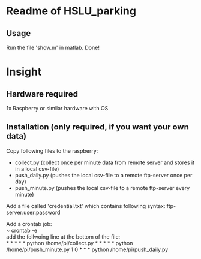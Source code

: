 # Readme of HSLU_parking



## Usage
Run the file 'show.m' in matlab. Done! 





# Insight 

## Hardware required 
1x Raspberry or similar hardware with OS 


## Installation (only required, if you want your own data)
Copy following files to the raspberry: 
- collect.py (collect once per minute data from remote server and stores it in a local csv-file) 
- push_daily.py (pushes the local csv-file to a remote ftp-server once per day) 
- push_minute.py (pushes the local csv-file to a remote ftp-server every minute) 


Add a file called 'credential.txt' which contains following syntax: 
ftp-server:user:password 



Add a crontab job:  
~ crontab -e  
add the follwoing line at the bottom of the file:  
    * * * * * python /home/pi/collect.py 
    * * * * * python /home/pi/push_minute.py 
    1 0 * * * python /home/pi/push_daily.py 




